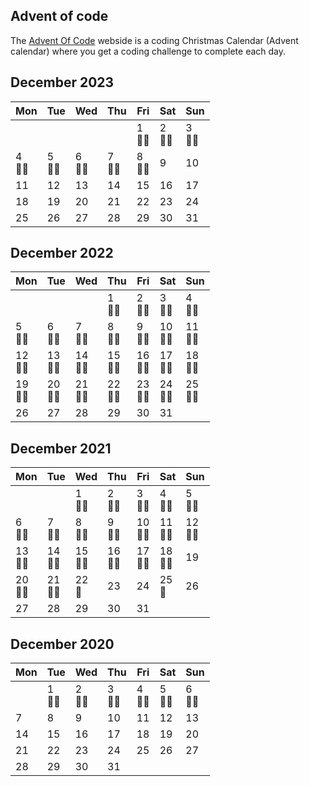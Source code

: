 ## Advent of code

The [Advent Of Code](https://adventofcode.com/) webside is a coding Christmas Calendar (Advent calendar) where you get a coding challenge to complete each day.

## December 2023

| Mon         | Tue         | Wed         | Thu         | Fri         | Sat         | Sun         |
|-------------|-------------|-------------|-------------|-------------|-------------|-------------|
|             |             |             |             | 1<br/> 🌟🌟 | 2<br/> 🌟🌟 | 3<br/> 🌟🌟 |
| 4<br/> 🌟🌟 | 5<br/> 🌟🌟 | 6<br/> 🌟🌟 | 7<br/> 🌟🌟 | 8<br/> 🌟🌟 | 9<br/>      | 10<br/>     |
| 11<br/>     | 12<br/>     | 13<br/>     | 14<br/>     | 15<br/>     | 16<br/>     | 17<br/>     |
| 18<br/>     | 19<br/>     | 20<br/>     | 21<br/>     | 22<br/>     | 23<br/>     | 24<br/>     |
| 25          | 26          | 27          | 28          | 29          | 30          | 31          |


## December 2022

| Mon          | Tue          | Wed          | Thu          | Fri          | Sat          | Sun          |
|--------------|--------------|--------------|--------------|--------------|--------------|--------------|
|              |              |              | 1<br/> 🌟🌟  | 2<br/> 🌟🌟  | 3<br/> 🌟🌟  | 4<br/> 🌟🌟  |
| 5<br/> 🌟🌟  | 6<br/> 🌟🌟  | 7<br/> 🌟🌟  | 8<br/> 🌟🌟  | 9<br/> 🌟🌟  | 10<br/> 🌟🌟 | 11<br/> 🌟🌟 |
| 12<br/> 🌟🌟 | 13<br/> 🌟🌟 | 14<br/> 🌟🌟 | 15<br/> 🌟🌟 | 16<br/> 🌟🌟 | 17<br/> 🌟🌟 | 18<br/> 🌟🌟 |
| 19<br/> 🌟🌟 | 20<br/> 🌟🌟 | 21<br/> 🌟🌟 | 22<br/> 🌟🌟 | 23<br/> 🌟🌟 | 24<br/> 🌟🌟 | 25<br/> 🌟🌟 |
| 26           | 27           | 28           | 29           | 30           | 31           |              |

## December 2021

| Mon          | Tue          | Wed          | Thu          | Fri          | Sat          | Sun          |
|--------------|--------------|--------------|--------------|--------------|--------------|--------------|
|              |              | 1<br/> 🌟🌟  | 2<br/> 🌟🌟  | 3<br/> 🌟🌟  | 4<br/> 🌟🌟  | 5<br/> 🌟🌟  |
| 6<br/> 🌟🌟  | 7<br/> 🌟🌟  | 8<br/> 🌟🌟  | 9<br/> 🌟🌟  | 10<br/> 🌟🌟 | 11<br/> 🌟🌟 | 12<br/> 🌟🌟 |
| 13<br/> 🌟🌟 | 14<br/> 🌟🌟 | 15<br/> 🌟🌟 | 16<br/> 🌟🌟 | 17<br/> 🌟🌟 | 18<br/> 🌟🌟 | 19<br/>      |
| 20<br/> 🌟🌟 | 21<br/> 🌟🌟 | 22<br/> 🌟   | 23<br/>      | 24<br/>      | 25<br/> 🌟   | 26<br/>      |
| 27           | 28           | 29           | 30           | 31           |              |              |

## December 2020

| Mon     | Tue         | Wed         | Thu         | Fri         | Sat         | Sun         |
|---------|-------------|-------------|-------------|-------------|-------------|-------------|
|         | 1<br/> 🌟🌟 | 2<br/> 🌟🌟 | 3<br/> 🌟🌟 | 4<br/> 🌟🌟 | 5<br/> 🌟🌟 | 6<br/> 🌟🌟 |
| 7<br/>  | 8<br/>      | 9<br/>      | 10<br/>     | 11<br/>     | 12<br/>     | 13<br/>     |
| 14<br/> | 15<br/>     | 16<br/>     | 17<br/>     | 18<br/>     | 19<br/>     | 20<br/>     |
| 21<br/> | 22<br/>     | 23<br/>     | 24<br/>     | 25<br/>     | 26<br/>     | 27<br/>     |
| 28      | 29          | 30          | 31          |             |             |             |
